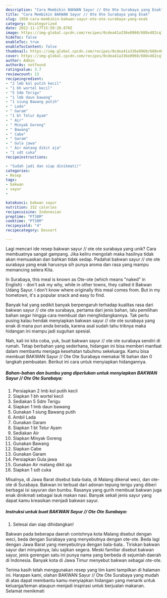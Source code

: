 ```yaml
---
description: "Cara Membikin BAKWAN Sayur // Ote Ote Surabaya yang Enak"
title: "Cara Membikin BAKWAN Sayur // Ote Ote Surabaya yang Enak"
slug: 1950-cara-membikin-bakwan-sayur-ote-ote-surabaya-yang-enak
category: Uncategorized
date: 2022-11-17T15:59:20.870Z
image: https://img-global.cpcdn.com/recipes/0cdea41a336e8960/680x482cq70/bakwan-sayur-ote-ote-surabaya-foto-resep-utama.jpg
hideToc: false
enableToc: true
enableTocContent: false
thumbnail: https://img-global.cpcdn.com/recipes/0cdea41a336e8960/680x482cq70/bakwan-sayur-ote-ote-surabaya-foto-resep-utama.jpg
cover: https://img-global.cpcdn.com/recipes/0cdea41a336e8960/680x482cq70/bakwan-sayur-ote-ote-surabaya-foto-resep-utama.jpg
author: Admin
authorAv: notfound
ratingvalue: 3.7
reviewcount: 13
recipeingredient:
- "2 lmb kol putih kecil"
- "1 bh wortel kecil"
- "5 Sdm Terigu"
- "1 lmb daun bawang"
- "1 siung Bawang putih"
- " Lada"
- " Garam"
- "1 bt Telur Ayam"
- " Air"
- " Minyak Goreng"
- " Bawang"
- " Cabe"
- " Garam"
- " Gula jawa"
- " Air matang dikit aja"
- "1 sdt cuka"
recipeinstructions:

- "Sudah jadi dan siap dinikmati!"
categories:
- Resep
tags:
- bakwan
- sayur
- 

katakunci: bakwan sayur  
nutrition: 152 calories
recipecuisine: Indonesian
preptime: "PT38M"
cooktime: "PT38M"
recipeyield: "4"
recipecategory: Dessert

---
```





Lagi mencari ide resep bakwan sayur // ote ote surabaya yang unik? Cara membuatnya sangat gampang. Jika keliru mengolah maka hasilnya tidak akan memuaskan dan bahkan tidak sedap. Padahal bakwan sayur // ote ote surabaya yang enak harusnya sih punya aroma dan rasa yang mampu memancing selera Kita.





In Surabaya, this meal is known as Ote-ote (which means &#34;naked&#34; in English) - don&#39;t ask my why, while in other towns, they called it Bakwan Udang Sayur. I don&#39;t know where originally this meal comes from. But in my hometown, it&#39;s a popular snack and easy to find.

Banyak hal yang sedikit banyak berpengaruh terhadap kualitas rasa dari bakwan sayur // ote ote surabaya, pertama dari jenis bahan, lalu pemilihan bahan segar hingga cara membuat dan menghidangkannya. Tak perlu pusing kalau hendak menyiapkan bakwan sayur // ote ote surabaya yang enak di mana pun anda berada, karena asal sudah tahu triknya maka hidangan ini mampu jadi suguhan spesial.






Nah, kali ini kita coba, yuk, buat bakwan sayur // ote ote surabaya sendiri di rumah. Tetap berbahan yang sederhana, hidangan ini bisa memberi manfaat dalam membantu menjaga kesehatan tubuhmu sekeluarga. Kamu bisa membuat BAKWAN Sayur // Ote Ote Surabaya memakai 16 bahan dan 0 langkah pembuatan. Berikut ini cara untuk menyiapkan hidangannya.

<!--inarticleads1-->

##### Bahan-bahan dan bumbu yang diperlukan untuk menyiapkan BAKWAN Sayur // Ote Ote Surabaya:

1. Persiapkan 2 lmb kol putih kecil
1. Siapkan 1 bh wortel kecil
1. Sediakan 5 Sdm Terigu
1. Siapkan 1 lmb daun bawang
1. Gunakan 1 siung Bawang putih
1. Ambil  Lada
1. Gunakan  Garam
1. Siapkan 1 bt Telur Ayam
1. Sediakan  Air
1. Siapkan  Minyak Goreng
1. Gunakan  Bawang
1. Siapkan  Cabe
1. Gunakan  Garam
1. Persiapkan  Gula jawa
1. Gunakan  Air matang dikit aja
1. Siapkan 1 sdt cuka


Misalnya, di Jawa Barat disebut bala-bala, di Malang dikenal weci, dan ote-ote di Surabaya. Bakwan ini terbuat dari adonan tepung terigu yang diberi berbagai isi sayuran dan bumbu. Rasanya yang gurih membuat bakwan juga enak dinikmati sebagai lauk makan nasi. Banyak sekali jenis sayur yang dapat kamu kreasikan menjadi bakwan sayur. 

<!--inarticleads2-->

##### Instruksi untuk buat BAKWAN Sayur // Ote Ote Surabaya:


1. Selesai dan siap dihidangkan!

Bakwan pada beberapa daerah contohnya kota Malang disebut dengan weci, beda dengan Surabaya yang menyebutnya dengan ote-ote. Beda lagi dengan Jawa Barat yang menyebutnya dengan bala-bala.. Tiriskan bakwan sayur dari minyaknya, lalu sajikan segera. Meski familiar disebut bakwan sayur, jenis gorengan satu ini punya nama yang berbeda di sejumlah daerah di Indonesia. Banyak kota di Jawa Timur menyebut bakwan sebagai ote-ote. 

Terima kasih telah menggunakan resep yang tim kami tampilkan di halaman ini. Harapan kami, olahan BAKWAN Sayur // Ote Ote Surabaya yang mudah di atas dapat membantu kamu menyiapkan hidangan yang menarik untuk keluarga/teman ataupun menjadi inspirasi untuk berjualan makanan. Selamat menikmati
